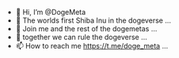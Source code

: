 - 👋 Hi, I’m @DogeMeta
- 👀 The worlds first Shiba Inu in the dogeverse ...
- 🌱 Join me and the rest of the dogemetas  ...
- 💞️ together we can rule the dogeverse ...
- 📫 How to reach me https://t.me/doge_meta ...

<!---
See you in the DogeVerse ✨ special ✨ .
--->
